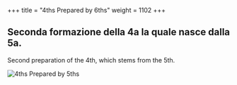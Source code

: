 +++
title = "4ths Prepared by 6ths"
weight = 1102
+++

## Seconda formazione della 4a la quale nasce dalla 5a.

Second preparation of the 4th, which stems from the 5th.

![4ths Prepared by 5ths](/img/durante/02DurReg.jpg)
